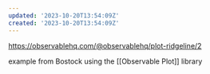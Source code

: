 ```yaml
---
updated: '2023-10-20T13:54:09Z'
created: '2023-10-20T13:54:09Z'
---
```

https://observablehq.com/@observablehq/plot-ridgeline/2

example from Bostock using the [[Observable Plot]] library